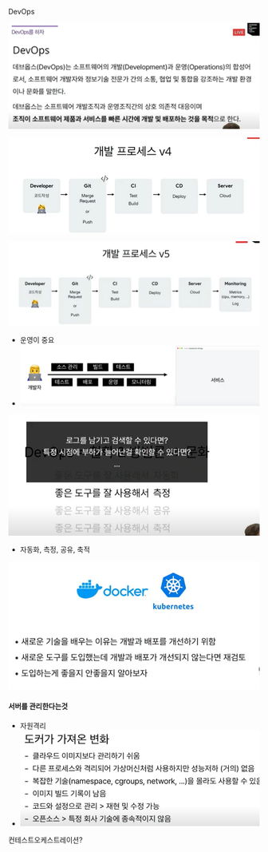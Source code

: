 DevOps

![image-20220708130404581](토커와쿠버네틱스.assets/image-20220708130404581.png)

![image-20220708130603202](토커와쿠버네틱스.assets/image-20220708130603202.png)

![image-20220708130633062](토커와쿠버네틱스.assets/image-20220708130633062.png)

- 운영이 중요
- ![image-20220708130709005](토커와쿠버네틱스.assets/image-20220708130709005.png)

![image-20220708131529932](토커와쿠버네틱스.assets/image-20220708131529932.png)

- 자동화, 측정, 공유, 축적

![image-20220708131742387](토커와쿠버네틱스.assets/image-20220708131742387.png)

#### 서버를 관리한다는것

- 자원격리
- ![image-20220708134501986](토커와쿠버네틱스.assets/image-20220708134501986.png)

컨테스트오케스트레이션?

